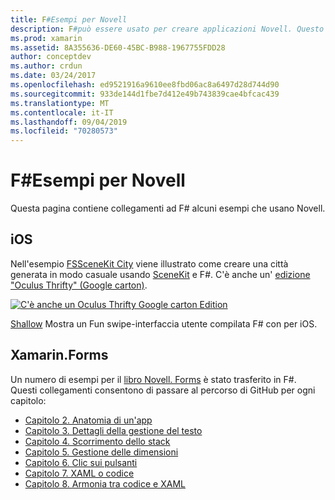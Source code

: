 ```yaml
---
title: F#Esempi per Novell
description: F#può essere usato per creare applicazioni Novell. Questo documento è collegato a diversi progetti di app Novell di esempio per iOS, Mac e Novell. F#Forms scritti in.
ms.prod: xamarin
ms.assetid: 8A355636-DE60-45BC-B988-1967755FDD28
author: conceptdev
ms.author: crdun
ms.date: 03/24/2017
ms.openlocfilehash: ed9521916a9610ee8fbd06ac8a6497d28d744d90
ms.sourcegitcommit: 933de144d1fbe7d412e49b743839cae4bfcac439
ms.translationtype: MT
ms.contentlocale: it-IT
ms.lasthandoff: 09/04/2019
ms.locfileid: "70280573"
---
```

# <a name="f-samples-for-xamarin"></a>F#Esempi per Novell

Questa pagina contiene collegamenti ad F# alcuni esempi che usano Novell.

## <a name="ios"></a>iOS

Nell'esempio [FSSceneKit City](https://docs.microsoft.com/samples/xamarin/ios-samples/ios8-fsscenekit/) viene illustrato come creare una città generata in modo casuale usando [SceneKit](xref:SceneKit) e F#. C'è anche un' [edizione "Oculus Thrifty" (Google carton)](https://docs.microsoft.com/samples/xamarin/ios-samples/ios8-scenekitfsharp/).

[![C'è anche un Oculus Thrifty Google carton Edition](samples-images/fxscenekit-sml.png)](samples-images/fxscenekit.png#lightbox)

[Shallow](https://github.com/dvdsgl/shallow) Mostra un Fun swipe-interfaccia utente compilata F# con per iOS.

## <a name="xamarinforms"></a>Xamarin.Forms

Un numero di esempi per il [libro Novell. Forms](~/xamarin-forms/creating-mobile-apps-xamarin-forms/index.md) è stato trasferito in F#. Questi collegamenti consentono di passare al percorso di GitHub per ogni capitolo:

- [Capitolo 2. Anatomia di un'app](https://github.com/xamarin/xamarin-forms-book-samples/tree/master/Chapter02/FS)
- [Capitolo 3. Dettagli della gestione del testo](https://github.com/xamarin/xamarin-forms-book-samples/tree/master/Chapter03/FS)
- [Capitolo 4. Scorrimento dello stack](https://github.com/xamarin/xamarin-forms-book-samples/tree/master/Chapter04/FS)
- [Capitolo 5. Gestione delle dimensioni](https://github.com/xamarin/xamarin-forms-book-samples/tree/master/Chapter05/FS)
- [Capitolo 6. Clic sui pulsanti](https://github.com/xamarin/xamarin-forms-book-samples/tree/master/Chapter06/FS)
- [Capitolo 7. XAML o codice](https://github.com/xamarin/xamarin-forms-book-samples/tree/master/Chapter07/FS/CodePlusXaml)
- [Capitolo 8. Armonia tra codice e XAML](https://github.com/xamarin/xamarin-forms-book-samples/tree/master/Chapter08/FS/XamlKeypad)

